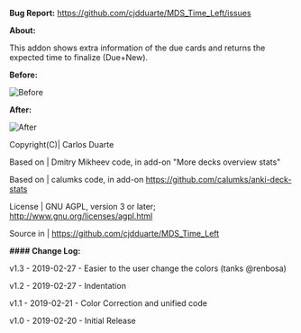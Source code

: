 <b>Bug Report:</b> https://github.com/cjdduarte/MDS_Time_Left/issues

<b>About:</b>

This addon shows extra information of the due cards and returns the expected time to finalize (Due+New).

<b>Before:</b>

<img src="https://i.ibb.co/C2yGtsn/before.png" alt="Before">

<b>After:</b>

<img src="https://i.ibb.co/QffdL8s/after.png" alt="After">


Copyright(C)| Carlos Duarte

Based on | Dmitry Mikheev code, in add-on "More decks overview stats"

Based on | calumks code, in add-on https://github.com/calumks/anki-deck-stats

License | GNU AGPL, version 3 or later; http://www.gnu.org/licenses/agpl.html

Source in | https://github.com/cjdduarte/MDS_Time_Left

<b> #### Change Log:</b>

v1.3 - 2019-02-27 - Easier to the user change the colors (tanks @renbosa)

v1.2 - 2019-02-27 - Indentation

v1.1 - 2019-02-21 - Color Correction and unified code

v1.0 - 2019-02-20 - Initial Release